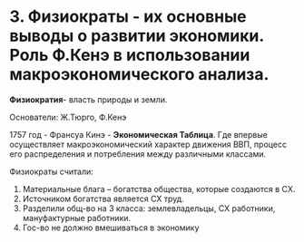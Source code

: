 # 3. Физиократы - их основные выводы о развитии экономики. Роль Ф.Кенэ в использовании макроэкономического анализа.

**Физиократия**- власть природы и земли.

Основатели: Ж.Тюрго, Ф.Кенэ

1757 год - Франсуа Кинэ - **Экономическая Таблица**. Где впервые осуществляет макроэкономический характер движения ВВП, процесс его распределения и потребления между различными классами.

Физиократы считали:

1. Материальные блага – богатства общества, которые создаются в СХ.
2. Источником богатства является СХ труд.
3. Разделили общ-во на 3 класса: землевладельцы, СХ работники, мануфактурные работники.
4. Гос-во не должно вмешиваться в экономику